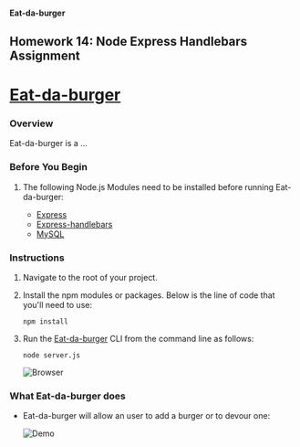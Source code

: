 #### Eat-da-burger
Homework 14: Node Express Handlebars Assignment
---
# [Eat-da-burger](https://pacific-sands-05072.herokuapp.com/)

### Overview

Eat-da-burger is a ...

### Before You Begin

1. The following Node.js Modules need to be installed before running Eat-da-burger:

    - [Express](https://www.npmjs.com/package/express)
    - [Express-handlebars](https://www.npmjs.com/package/express-handlebars)
    - [MySQL](https://www.npmjs.com/package/mysql)

### Instructions

1. Navigate to the root of your project.

2. Install the npm modules or packages. Below is the line of code that you'll need to use:
    ```
    npm install
    ```
3. Run the [Eat-da-burger](https://pacific-sands-05072.herokuapp.com/) CLI from the command line as follows:
	```
	node server.js
	```
	![Browser](https://github.com/gromanbb/Eat-da-burger/blob/master/demo/Eat-da-burger.png)

### What Eat-da-burger does

- Eat-da-burger will allow an user to add a burger or to devour one:

  ![Demo](https://github.com/gromanbb/Eat-da-burger/blob/master/demo/Eat-da-burger.png)

	
